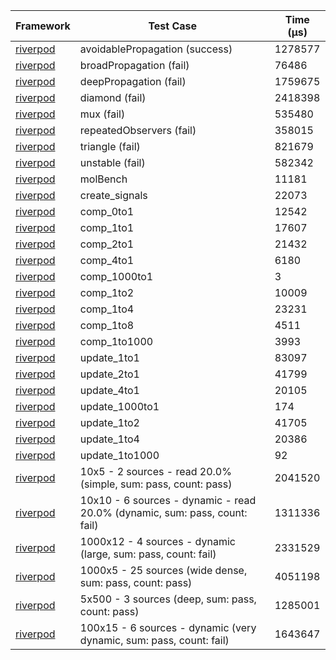| Framework | Test Case | Time (μs) |
| --- | --- | --- |
| [riverpod](https://github.com/rrousselGit/riverpod) | avoidablePropagation (success) | 1278577 |
| [riverpod](https://github.com/rrousselGit/riverpod) | broadPropagation (fail) | 76486 |
| [riverpod](https://github.com/rrousselGit/riverpod) | deepPropagation (fail) | 1759675 |
| [riverpod](https://github.com/rrousselGit/riverpod) | diamond (fail) | 2418398 |
| [riverpod](https://github.com/rrousselGit/riverpod) | mux (fail) | 535480 |
| [riverpod](https://github.com/rrousselGit/riverpod) | repeatedObservers (fail) | 358015 |
| [riverpod](https://github.com/rrousselGit/riverpod) | triangle (fail) | 821679 |
| [riverpod](https://github.com/rrousselGit/riverpod) | unstable (fail) | 582342 |
| [riverpod](https://github.com/rrousselGit/riverpod) | molBench | 11181 |
| [riverpod](https://github.com/rrousselGit/riverpod) | create_signals | 22073 |
| [riverpod](https://github.com/rrousselGit/riverpod) | comp_0to1 | 12542 |
| [riverpod](https://github.com/rrousselGit/riverpod) | comp_1to1 | 17607 |
| [riverpod](https://github.com/rrousselGit/riverpod) | comp_2to1 | 21432 |
| [riverpod](https://github.com/rrousselGit/riverpod) | comp_4to1 | 6180 |
| [riverpod](https://github.com/rrousselGit/riverpod) | comp_1000to1 | 3 |
| [riverpod](https://github.com/rrousselGit/riverpod) | comp_1to2 | 10009 |
| [riverpod](https://github.com/rrousselGit/riverpod) | comp_1to4 | 23231 |
| [riverpod](https://github.com/rrousselGit/riverpod) | comp_1to8 | 4511 |
| [riverpod](https://github.com/rrousselGit/riverpod) | comp_1to1000 | 3993 |
| [riverpod](https://github.com/rrousselGit/riverpod) | update_1to1 | 83097 |
| [riverpod](https://github.com/rrousselGit/riverpod) | update_2to1 | 41799 |
| [riverpod](https://github.com/rrousselGit/riverpod) | update_4to1 | 20105 |
| [riverpod](https://github.com/rrousselGit/riverpod) | update_1000to1 | 174 |
| [riverpod](https://github.com/rrousselGit/riverpod) | update_1to2 | 41705 |
| [riverpod](https://github.com/rrousselGit/riverpod) | update_1to4 | 20386 |
| [riverpod](https://github.com/rrousselGit/riverpod) | update_1to1000 | 92 |
| [riverpod](https://github.com/rrousselGit/riverpod) | 10x5 - 2 sources - read 20.0% (simple, sum: pass, count: pass) | 2041520 |
| [riverpod](https://github.com/rrousselGit/riverpod) | 10x10 - 6 sources - dynamic - read 20.0% (dynamic, sum: pass, count: fail) | 1311336 |
| [riverpod](https://github.com/rrousselGit/riverpod) | 1000x12 - 4 sources - dynamic (large, sum: pass, count: fail) | 2331529 |
| [riverpod](https://github.com/rrousselGit/riverpod) | 1000x5 - 25 sources (wide dense, sum: pass, count: pass) | 4051198 |
| [riverpod](https://github.com/rrousselGit/riverpod) | 5x500 - 3 sources (deep, sum: pass, count: pass) | 1285001 |
| [riverpod](https://github.com/rrousselGit/riverpod) | 100x15 - 6 sources - dynamic (very dynamic, sum: pass, count: fail) | 1643647 |
